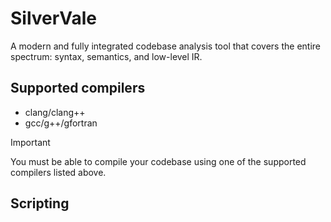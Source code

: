 # SilverVale

A modern and fully integrated codebase analysis tool that covers the entire spectrum: syntax,
semantics, and low-level IR.

## Supported compilers

 - clang/clang++
 - gcc/g++/gfortran

> [!IMPORTANT]  
> You must be able to compile your codebase using one of the supported compilers listed above.


## Scripting

